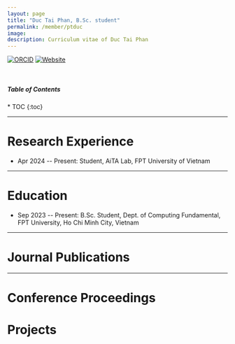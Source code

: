 ```yaml
---
layout: page
title: "Duc Tai Phan, B.Sc. student"
permalink: /member/ptduc
image: 
description: Curriculum vitae of Duc Tai Phan
---
```

[![ORCID](https://img.shields.io/badge/ORCID-A6CE39?style=flat-square&logo=ORCID&logoColor=white)](https://orcid.org/0009-0005-2578-0626) 
[![Website](https://img.shields.io/badge/-Personal%20Page-0C2E86?style=flat-square&logo=%2Fe%2F&logoColor=FFFFFF)](https://taiduc1001.github.io/)

<br>

<h5>Table of Contents</h5>
* TOC
{:toc}

***

Research Experience
============
* Apr 2024 -- Present: Student, AiTA Lab, FPT University of Vietnam

***

Education
============
* Sep 2023 -- Present: B.Sc. Student, Dept. of Computing Fundamental, FPT University, Ho Chi Minh City, Vietnam

***

Journal Publications
============

***

Conference Proceedings
============

Projects
============
